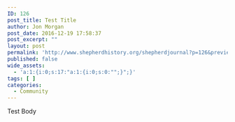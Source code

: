 ```yaml
---
ID: 126
post_title: Test Title
author: Jon Morgan
post_date: 2016-12-19 17:58:37
post_excerpt: ""
layout: post
permalink: 'http://www.shepherdhistory.org/shepherdjournal?p=126&preview=true&preview_id=126'
published: false
wide_assets:
  - 'a:1:{i:0;s:17:"a:1:{i:0;s:0:"";}";}'
tags: [ ]
categories:
  - Community
---
```

Test Body<img src="http://t.sidekickopen68.com/e1t/o/5/f18dQhb0S7ks8dDMPbW2n0x6l2B9gXrN7sKj6v4dZ0vW3LQ79R3MqtZWW2zq5gT2zlZNzW2qmWyv1k1H6H0?si=4866256693624832&amp;pi=d90c51f6-c35c-40b0-95ef-ac925f456f87" height="1" width="1" alt="f18dQhb0S7ks8dDMPbW2n0x6l2B9gXrN7sKj6v4dZ0vW3LQ79R3MqtZWW2zq5gT2zlZNzW2qmWyv1k1H6H0?si=4866256693624832&amp;pi=d90c51f6-c35c-40b0-95ef-ac925f456f87" />